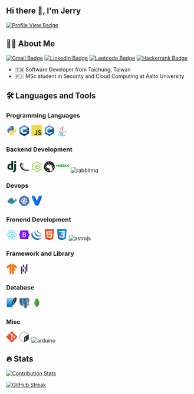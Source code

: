 ## Hi there 👋, I'm Jerry

[![Profile View Badge](https://komarev.com/ghpvc/?username=jerry871002&style=for-the-badge&color=blue)]()

## 🧑‍💻 About Me

[![Gmail Badge](https://img.shields.io/badge/Gmail-red?style=for-the-badge&logo=gmail&logoColor=white)](mailto:jerry871002@gmail.com)
[![LinkedIn Badge](https://img.shields.io/badge/LinkedIn-blue?style=for-the-badge&logo=linkedin&logoColor=white)](https://www.linkedin.com/in/jerry871002/)
[![Leetcode Badge](https://img.shields.io/badge/LeetCode-FFA116?style=for-the-badge&logo=LeetCode&logoColor=black)](https://leetcode.com/jerry871002/)
[![Hackerrank Badge](https://img.shields.io/badge/Hackerrank-2EC866?style=for-the-badge&logo=HackerRank&logoColor=white)](https://www.hackerrank.com/jerry871002)

- 🇹🇼 Software Developer from Taichung, Taiwan
- 🇫🇮 MSc student in Security and Cloud Computing at Aalto University

## 🛠️ Languages and Tools

### Programming Languages

<div>
  <img src="https://github.com/devicons/devicon/blob/master/icons/python/python-original.svg" alt="python" width="30" height="30"/>
  <img src="https://github.com/devicons/devicon/blob/master/icons/cplusplus/cplusplus-original.svg" alt="cpp" width="30" height="30"/>
  <img src="https://github.com/devicons/devicon/blob/master/icons/javascript/javascript-original.svg" alt="javascript" width="30" height="30"/>
  <img src="https://github.com/devicons/devicon/blob/master/icons/c/c-original.svg" alt="c" width="30" height="30"/>
  <img src="https://github.com/devicons/devicon/blob/master/icons/java/java-original.svg" alt="java" width="30" height="30"/>
</div>

### Backend Development

<div>
  <img src="https://github.com/devicons/devicon/blob/master/icons/django/django-plain.svg" alt="django" width="30" height="30"/>
  <img src="https://github.com/devicons/devicon/blob/master/icons/flask/flask-original.svg" alt="flask" width="30" height="30"/>
  <img src="https://github.com/devicons/devicon/blob/master/icons/nodejs/nodejs-original.svg" alt="nodejs" width="30" height="30"/>
  <img src="https://github.com/devicons/devicon/blob/master/icons/denojs/denojs-original.svg" alt="denojs" width="30" height="30"/>
  <img src="https://github.com/devicons/devicon/blob/master/icons/nginx/nginx-original.svg" alt="nginx" width="35" height="35"/>
  <img src="https://www.vectorlogo.zone/logos/rabbitmq/rabbitmq-icon.svg" alt="rabbitmq" width="30" height="30"/>
</div>

### Devops

<div>
  <img src="https://github.com/devicons/devicon/blob/master/icons/docker/docker-original.svg" alt="docker" width="30" height="30"/>
  <img src="https://github.com/devicons/devicon/blob/master/icons/kubernetes/kubernetes-plain.svg" alt="k8s" width="30" height="30"/>
  <img src="https://github.com/devicons/devicon/blob/master/icons/vagrant/vagrant-original.svg" alt="vagrant" width="30" height="30"/>
</div>

### Fronend Development

<div>
  <img src="https://github.com/devicons/devicon/blob/master/icons/react/react-original.svg" alt="reactjs" width="30" height="30"/>
  <img src="https://github.com/devicons/devicon/blob/master/icons/bootstrap/bootstrap-original.svg" alt="bootstrap" width="30" height="30"/>
  <img src="https://github.com/devicons/devicon/blob/master/icons/jquery/jquery-original.svg" alt="jquery" width="30" height="30"/>
  <img src="https://github.com/devicons/devicon/blob/master/icons/html5/html5-original.svg" alt="html5" width="30" height="30"/>
  <img src="https://github.com/devicons/devicon/blob/master/icons/css3/css3-original.svg" alt="css3" width="30" height="30"/>
  <img src="https://astro.build/assets/press/astro-icon-dark.svg" alt="astrojs" width="30" height="30"/>
</div>

### Framework and Library

<div>
  <img src="https://github.com/devicons/devicon/blob/master/icons/tensorflow/tensorflow-original.svg" alt="tensorflow" width="30" height="30"/>
  <img src="https://github.com/devicons/devicon/blob/master/icons/pandas/pandas-original.svg" alt="pandas" width="30" height="30"/>
</div>

### Database

<div>
  <img src="https://github.com/devicons/devicon/blob/master/icons/sqlite/sqlite-original.svg" alt="sqlite" width="30" height="30"/>
  <img src="https://github.com/devicons/devicon/blob/master/icons/postgresql/postgresql-original.svg" alt="postgresql" width="30" height="30"/>
  <img src="https://github.com/devicons/devicon/blob/master/icons/mongodb/mongodb-original.svg" alt="mongodb" width="30" height="30"/>
<div>

### Misc

<div>
  <img src="https://github.com/devicons/devicon/blob/master/icons/git/git-original.svg" alt="git" width="30" height="30"/>
  <img src="https://github.com/devicons/devicon/blob/master/icons/bash/bash-original.svg" alt="bash" width="30" height="30"/>
  <img src="https://cdn.worldvectorlogo.com/logos/arduino-1.svg" alt="arduino" width="30" height="30"/>
</div>
  
## 🔥 Stats
  
[![Contribution Stats](https://github-contribution-stats.vercel.app/api/?username=jerry871002)](https://github.com/LordDashMe/github-contribution-stats/)

[![GitHub Streak](https://streak-stats.demolab.com?user=jerry871002)](https://git.io/streak-stats)

<!--
**jerry871002/jerry871002** is a ✨ _special_ ✨ repository because its `README.md` (this file) appears on your GitHub profile.

Here are some ideas to get you started:

- 🔭 I’m currently working on ...
- 🌱 I’m currently learning ...
- 👯 I’m looking to collaborate on ...
- 🤔 I’m looking for help with ...
- 💬 Ask me about ...
- 📫 How to reach me: ...
- 😄 Pronouns: ...
- ⚡ Fun fact: ...
-->
